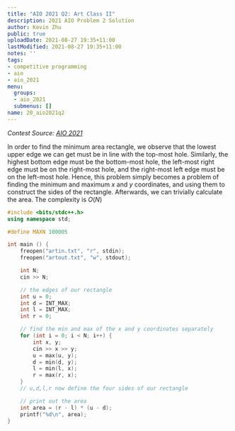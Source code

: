 ```yaml
---
title: "AIO 2021 Q2: Art Class II"
description: 2021 AIO Problem 2 Solution
author: Kevin Zhu
public: true
uploadDate: 2021-08-27 19:35+11:00
lastModified: 2021-08-27 19:35+11:00
notes: ''
tags:
- competitive programming
- aio
- aio_2021
menu:
  groups:
  - aio_2021
  submenus: []
name: 20_aio2021q2
---
```

_Contest Source: [AIO 2021](https://orac2.info/hub/aio/)_

In order to find the minimum area rectangle, we observe that the lowest upper edge we can get must be in line with the top-most hole. Similarly, the highest bottom edge must be the bottom-most hole, the left-most right edge must be on the right-most hole, and the right-most left edge must be on the left-most hole. Hence, this problem simply becomes a problem of finding the minimum and maximum $x$ and $y$ coordinates, and using them to construct the sides of the rectangle. Afterwards, we can trivially calculate the area. The complexity is $O(N)$

```{.cpp .numberLines}
#include <bits/stdc++.h>
using namespace std;

#define MAXN 100005

int main () {
    freopen("artin.txt", "r", stdin);
    freopen("artout.txt", "w", stdout);

    int N;
    cin >> N;

    // the edges of our rectangle
    int u = 0;
    int d = INT_MAX;
    int l = INT_MAX;
    int r = 0;

    // find the min and max of the x and y coordinates separately
    for (int i = 0; i < N; i++) {
        int x, y;
        cin >> x >> y;
        u = max(u, y);
        d = min(d, y);
        l = min(l, x);
        r = max(r, x);
    }
    // u,d,l,r now define the four sides of our rectangle

    // print out the area
    int area = (r - l) * (u - d);
    printf("%d\n", area);
}
```
